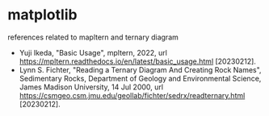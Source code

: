 # matplotlib
references related to mapltern and ternary diagram

+ Yuji Ikeda, "Basic Usage", mpltern, 2022, url https://mpltern.readthedocs.io/en/latest/basic_usage.html [20230212].
+ Lynn S. Fichter, "Reading a Ternary Diagram And Creating Rock Names", Sedimentary Rocks, Department of Geology and Environmental Science, James Madison University, 14 Jul 2000, url https://csmgeo.csm.jmu.edu/geollab/fichter/sedrx/readternary.html [20230212].
